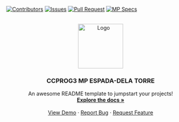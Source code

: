 <a id = "readme-top"> </a>

<!--- Quick Access Buttons--->
[![Contributors][contributors-shield]][contributors-url]
[![Issues][issues-shield]][issues-url]
[![Pull Request][pullRequest-shield]][pullRequest-url]
[![MP Specs][MP-shield]][MP-url]

<!-- DLSU HEADER Image -->
<br />
<div align = "center">
<a href = "https://github.com/Sorrypre/CCPROG3_MP_PLANTSVSZOMBIES_ESPADA-DELATORRE">
  <img src = "https://upload.wikimedia.org/wikipedia/en/thumb/c/c2/De_La_Salle_University_Seal.svg/270px-De_La_Salle_University_Seal.svg.png" alt = "Logo" width = "120" height = "120">
</a>

<h3 align = "center">CCPROG3 MP ESPADA-DELA TORRE</h3>

<p align = "center">
  An awesome README template to jumpstart your projects!
    <br />
    <a href="https://github.com/othneildrew/Best-README-Template"><strong>Explore the docs »</strong></a>
    <br />
    <br />
    <a href="https://github.com/Sorrypre/CCPROG3_MP_PLANTSVSZOMBIES_ESPADA-DELATORRE">View Demo</a>
    &middot;
    <a href="https://github.com/Sorrypre/CCPROG3_MP_PLANTSVSZOMBIES_ESPADA-DELATORRE/issues/new?labels=bug&template=bug-report---.md">Report Bug</a>
    &middot;
    <a href="https://github.com/Sorrypre/CCPROG3_MP_PLANTSVSZOMBIES_ESPADA-DELATORRE/issues/new?labels=enhancement&template=feature-request---.md">Request Feature</a>
  </p>
</div>

<!-- Shield Refs -->
[contributors-shield]: https://img.shields.io/github/contributors/Sorrypre/CCPROG3_MP_PLANTSVSZOMBIES_ESPADA-DELATORRE?style=for-the-badge
[contributors-url]: https://github.com/Sorrypre/CCPROG3_MP_PLANTSVSZOMBIES_ESPADA-DELATORRE/graphs/contributors

[issues-shield]: https://img.shields.io/github/issues/Sorrypre/CCPROG3_MP_PLANTSVSZOMBIES_ESPADA-DELATORRE?style=for-the-badge
[issues-url]: https://github.com/Sorrypre/CCPROG3_MP_PLANTSVSZOMBIES_ESPADA-DELATORRE/issues

[pullRequest-shield]: https://img.shields.io/github/issues-pr/Sorrypre/CCPROG3_MP_PLANTSVSZOMBIES_ESPADA-DELATORRE?style=for-the-badge
[pullRequest-url]: https://github.com/Sorrypre/CCPROG3_MP_PLANTSVSZOMBIES_ESPADA-DELATORRE/pulls

[MP-shield]: https://img.shields.io/badge/MP-Specs-brightgreen?style=for-the-badge
[MP-url]: https://drive.google.com/file/d/1gprTeQGyOEtOqirvOlt8kJfeu7j-QuMp/view?usp=sharing
